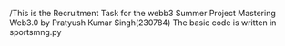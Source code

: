 /This is the Recruitment Task for the webb3 Summer Project Mastering Web3.0 by Pratyush Kumar Singh(230784)
The basic code is written in sportsmng.py
